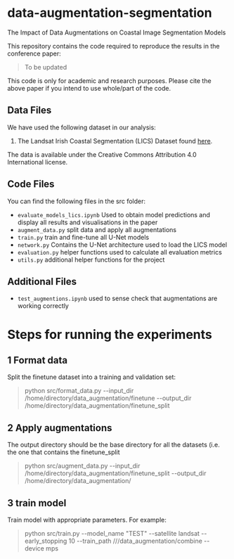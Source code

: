 # data-augmentation-segmentation
The Impact of Data Augmentations on Coastal Image Segmentation Models

This repository contains the code required to reproduce the results in the conference paper:

> To be updated

This code is only for academic and research purposes. Please cite the above paper if you intend to use whole/part of the code. 

## Data Files

We have used the following dataset in our analysis: 

1. The Landsat Irish Coastal Segmentation (LICS) Dataset found [here](https://zenodo.org/records/8414665).

 The data is available under the Creative Commons Attribution 4.0 International license.

## Code Files
You can find the following files in the src folder:

- `evaluate_models_lics.ipynb` Used to obtain model predictions and display all results and visualisations in the paper
- `augment_data.py` split data and apply all augmentations
- `train.py` train and fine-tune all U-Net models
- `network.py` Contains the U-Net architecture used to load the LICS model
- `evaluation.py` helper functions used to calculate all evaluation metrics
- `utils.py` additional helper functions for the project

## Additional Files

- `test_augmentions.ipynb` used to sense check that augmentations are working correctly


# Steps for running the experiments 

## 1 Format data 

Split the finetune dataset into a training and validation set:

> python src/format_data.py --input_dir /home/directory/data_augmentation/finetune --output_dir /home/directory/data_augmentation/finetune_split

## 2 Apply augmentations
The output directory should be the base directory for all the datasets (i.e. the one that contains the finetune_split
> python src/augment_data.py --input_dir /home/directory/data_augmentation/finetune_split --output_dir /home/directory/data_augmentation/


## 3 train model
Train model with appropriate parameters. For example:
> python src/train.py --model_name "TEST" --satellite landsat --early_stopping 10 --train_path /<home>/<directory>/data_augmentation/combine --device mps
